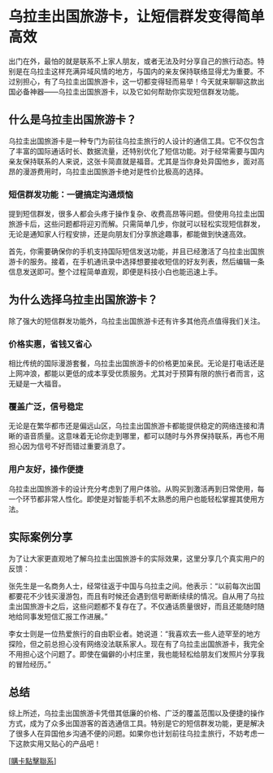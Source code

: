 # 乌拉圭出国旅游卡，让短信群发变得简单高效

出门在外，最怕的就是联系不上家人朋友，或者无法及时分享自己的旅行动态。特别是在乌拉圭这样充满异域风情的地方，与国内的亲友保持联络显得尤为重要。不过别担心，有了乌拉圭出国旅游卡，这一切都变得轻而易举！今天就来聊聊这款出国必备神器——乌拉圭出国旅游卡，以及它如何帮助你实现短信群发功能。

## 什么是乌拉圭出国旅游卡？

乌拉圭出国旅游卡是一种专门为前往乌拉圭旅行的人设计的通信工具。它不仅包含了丰富的国际通话时长、数据流量，还特别优化了短信功能。对于经常需要与国内亲友保持联系的人来说，这张卡简直就是福音。尤其是当你身处异国他乡，面对高昂的漫游费用时，乌拉圭出国旅游卡绝对是性价比极高的选择。

### 短信群发功能：一键搞定沟通烦恼

提到短信群发，很多人都会头疼于操作复杂、收费高昂等问题。但使用乌拉圭出国旅游卡后，这些问题都将迎刃而解。只需简单几步，你就可以轻松实现短信群发，无论是通知家人行程安排，还是向朋友们分享旅途趣事，都能做到快速高效。

首先，你需要确保你的手机支持国际短信发送功能，并且已经激活了乌拉圭出国旅游卡的服务。接着，在手机通讯录中选择想要接收短信的好友列表，然后编辑一条信息发送即可。整个过程简单直观，即便是科技小白也能迅速上手。

## 为什么选择乌拉圭出国旅游卡？

除了强大的短信群发功能外，乌拉圭出国旅游卡还有许多其他亮点值得我们关注。

### 价格实惠，省钱又省心

相比传统的国际漫游套餐，乌拉圭出国旅游卡的价格更加亲民。无论是打电话还是上网冲浪，都能以更低的成本享受优质服务。尤其对于预算有限的旅行者而言，这无疑是一大福音。

### 覆盖广泛，信号稳定

无论是在繁华都市还是偏远山区，乌拉圭出国旅游卡都能提供稳定的网络连接和清晰的语音质量。这意味着无论你走到哪里，都可以随时与外界保持联系，再也不用担心因为信号不好而错过重要消息了。

### 用户友好，操作便捷

乌拉圭出国旅游卡的设计充分考虑到了用户体验。从购买到激活再到日常使用，每一个环节都非常人性化。即使是对智能手机不太熟悉的用户也能轻松掌握其使用方法。

## 实际案例分享

为了让大家更直观地了解乌拉圭出国旅游卡的实际效果，这里分享几个真实用户的反馈：

张先生是一名商务人士，经常往返于中国与乌拉圭之间。他表示：“以前每次出国都要花不少钱买漫游包，而且有时候还会遇到信号断断续续的情况。自从用了乌拉圭出国旅游卡之后，这些问题都不复存在了。不仅通话质量很好，而且还能随时随地给同事发短信汇报工作进展。”

李女士则是一位热爱旅行的自由职业者。她说道：“我喜欢去一些人迹罕至的地方探险，但之前总担心没有网络没法联系家人。现在有了乌拉圭出国旅游卡，我完全不用担心这个问题了。即使在偏僻的小村庄里，我也能轻松给朋友们发照片分享我的冒险经历。”

## 总结

综上所述，乌拉圭出国旅游卡凭借其低廉的价格、广泛的覆盖范围以及便捷的操作方式，成为了众多出国游客的首选通信工具。特别是它的短信群发功能，更是解决了很多人在异国他乡沟通不便的问题。如果你也计划前往乌拉圭旅行，不妨考虑一下这款实用又贴心的产品吧！

[[購卡點擊聯系](https://t.me/s/SXDXQF)]
